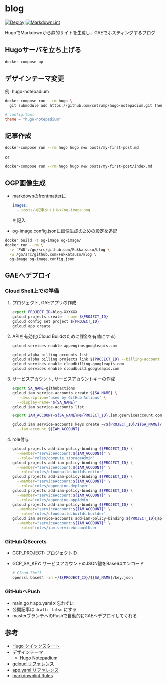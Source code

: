 # blog

[![Deploy](https://github.com/Fukkatsuso/blog/workflows/Deploy/badge.svg)](https://github.com/Fukkatsuso/blog/actions?query=workflow%3ADeploy)
[![MarkdownLint](https://github.com/Fukkatsuso/blog/workflows/MarkdownLint/badge.svg)](https://github.com/Fukkatsuso/blog/actions?query=workflow%3AMarkdownLint)

HugoでMarkdownから静的サイトを生成し，GAEでホスティングするブログ

## Hugoサーバを立ち上げる

```sh
docker-compose up
```

## デザインテーマ変更

例: hugo-notepadium

```sh
docker-compose run --rm hugo \
  git submodule add https://github.com/cntrump/hugo-notepadium.git themes/hugo-notepadium
```

```toml
# config.toml
theme = "hugo-notepadium"
```

## 記事作成

```sh
docker-compose run --rm hugo hugo new posts/my-first-post.md
```

or

```sh
docker-compose run --rm hugo hugo new posts/my-first-post/index.md
```

## OGP画像生成

- markdownのfrontmatterに

  ```yml
  images:
    - posts/<記事タイトル>/og-image.png
  ```

  を記入
- og-image.config.jsonに画像生成のための設定を追記

```sh
docker build -t og-image og-image/
docker run --rm \
  -v `PWD`:/go/src/github.com/Fukkatsuso/blog \
  -w /go/src/github.com/Fukkatsuso/blog \
  og-image og-image.config.json
```

## GAEへデプロイ

### Cloud Shell上での準備

1. プロジェクト, GAEアプリの作成

    ```sh
    export PROJECT_ID=blog-XXXXXX
    gcloud projects create --name ${PROJECT_ID}
    gcloud config set project ${PROJECT_ID}
    gcloud app create
    ```

1. APIを有効化(Cloud Buildのために課金を有効にする)

    ```sh
    gcloud services enable appengine.googleapis.com

    gcloud alpha billing accounts list
    gcloud alpha billing projects link ${PROJECT_ID} --billing-account YYYYYY-ZZZZZZ-AAAAAA
    gcloud services enable cloudbilling.googleapis.com
    gcloud services enable cloudbuild.googleapis.com
    ```

1. サービスアカウント, サービスアカウントキーの作成

    ```sh
    export SA_NAME=githubactions
    gcloud iam service-accounts create ${SA_NAME} \
      --description="used by GitHub Actions" \
      --display-name="${SA_NAME}"
    gcloud iam service-accounts list

    export IAM_ACCOUNT=${SA_NAME}@${PROJECT_ID}.iam.gserviceaccount.com

    gcloud iam service-accounts keys create ~/${PROJECT_ID}/${SA_NAME}/key.json \
      --iam-account ${IAM_ACCOUNT}
    ```

1. role付与

    ```sh
    gcloud projects add-iam-policy-binding ${PROJECT_ID} \
      --member="serviceAccount:${IAM_ACCOUNT}" \
      --role='roles/compute.storageAdmin'
    gcloud projects add-iam-policy-binding ${PROJECT_ID} \
      --member="serviceAccount:${IAM_ACCOUNT}" \
      --role='roles/cloudbuild.builds.editor'
    gcloud projects add-iam-policy-binding ${PROJECT_ID} \
      --member="serviceAccount:${IAM_ACCOUNT}" \
      --role='roles/appengine.deployer'
    gcloud projects add-iam-policy-binding ${PROJECT_ID} \
      --member="serviceAccount:${IAM_ACCOUNT}" \
      --role='roles/appengine.appAdmin'
    gcloud projects add-iam-policy-binding ${PROJECT_ID} \
      --member="serviceAccount:${IAM_ACCOUNT}" \
      --role='roles/cloudbuild.builds.builder'
    gcloud iam service-accounts add-iam-policy-binding ${PROJECT_ID}@appspot.gserviceaccount.com \
      --member="serviceAccount:${IAM_ACCOUNT}" \
      --role='roles/iam.serviceAccountUser'
    ```

### GitHubのSecrets

- GCP_PROJECT: プロジェクトID
- GCP_SA_KEY: サービスアカウントのJSON鍵をBase64エンコード

    ```sh
    # Cloud Shell
    openssl base64 -in ~/${PROJECT_ID}/${SA_NAME}/key.json
    ```

### GitHubへPush

- main.goとapp.yamlを忘れずに
- 公開記事は `draft: false` にする
- masterブランチへのPushで自動的にGAEへデプロイしてくれる

## 参考

- [Hugo クイックスタート](https://gohugo.io/getting-started/quick-start/)
- デザインテーマ
  - [Hugo Notepadium](https://themes.gohugo.io/hugo-notepadium/)
- [gcloud リファレンス](https://cloud.google.com/sdk/gcloud/reference?hl=ja)
- [app.yaml リファレンス](https://cloud.google.com/appengine/docs/standard/go/config/appref?hl=ja)
- [markdownlint Rules](https://github.com/DavidAnson/markdownlint/blob/main/doc/Rules.md)
